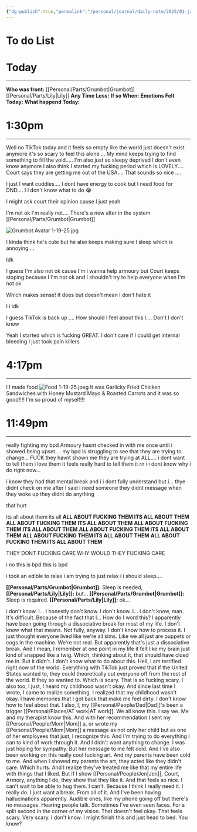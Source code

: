 ```yaml
---
{"dg-publish":true,"permalink":"/personal/journal/daily-note/2025/01-january/2025-01-19/","tags":["#empty","anxiety","Not_Ok","SelfCare","sad","tired/exausted","daily","20-25"]}
---
```


# To do List

# Today
---
**Who was front:** [[Personal/Parts/Grumbot\|Grumbot]] [[Personal/Parts/Lily\|Lily]]
**Any Time Loss:**
	**If so When:**
**Emotions Felt Today:**
**What happend Today:**


# 1:30pm
---
Well no TikTok today and it feels so empty like the world just doesn't exist anymore it's so scary to feel this alone ... My mind keeps trying to find something to fill the void..... I'm also just so sleepy deprived I don't even know anymore I also think I started my fucking period which is LOVELY....  Court says they are getting me out of the USA.... That sounds so nice .... 

I just I want cuddles.... I dont have energy to cook but I need food for DND.... I I don't know what to do 😭 

I might ask court their opinion cause I just yeah 

I'm not ok I'm really not.... There's a new alter in the system [[Personal/Parts/Grumbot\|Grumbot]] 

![Grumbot Avatar 1-19-25.jpg](/img/user/Personal/Images/Grumbot%20Avatar%201-19-25.jpg)

I kinda think he's cute but he also keeps making sure I sleep which is annoying ...

Idk

I guess I'm also not ok cause I'm  i wanna help armoury but Court keeps stoping because I  I'm not ok and I shouldn't try to help everyone when I'm not ok 

Which makes sense! It does but doesn't mean I don't hate it 

I  i  idk 

I guess TikTok is back up .... 
How should I feel about this I.... Don't I don't know 

Yeah I started which is fucking GREAT. I don't care if I could get internal bleeding I just  took pain killers


# 4:17pm
---
I I made food ![Food 1-19-25.jpeg](/img/user/Personal/Images/Food%201-19-25.jpeg)
It was Garlicky Fried Chicken Sandwiches
with Honey Mustard Mayo & Roasted Carrots and it was so good!!!! I'm so proud of myself!!!



# 11:49pm
---
really fighting my bpd Armoury hasnt checked in with me once until i showed being upset.... my bpd is struggling to see that they are trying to change... FUCK they havnt shown me they are trying at ALL.... i dont want to tell them i love them it feels really hard to tell them it rn i i dont know why i do right now...

i know they had that mental break and i i dont fully understand but i... thye didnt check on me after I said i need someone they didnt message when they woke up they didnt do anything 

that hurt 

its all about them its all **ALL ABOUT FUCKING THEM ITS ALL ABOUT THEM** **ALL ABOUT FUCKING THEM ITS ALL ABOUT THEM** **ALL ABOUT FUCKING THEM ITS ALL ABOUT THEM** **ALL ABOUT FUCKING THEM ITS ALL ABOUT THEM** **ALL ABOUT FUCKING THEM ITS ALL ABOUT THEM** **ALL ABOUT FUCKING THEM ITS ALL ABOUT THEM** 

THEY DONT FUCKING CARE WHY WOULD THEY FUCKING CARE

i no this is bpd this is bpd

i took an edible to relax i am trying to just relax i 
i should sleep....


**[[Personal/Parts/Grumbot\|Grumbot]]:** Sleep is needed, 
**[[Personal/Parts/Lily\|Lily]]:** but...
**[[Personal/Parts/Grumbot\|Grumbot]]:** Sleep is required.
**[[Personal/Parts/Lily\|Lily]]:** ok...

 i don't know. I... I honestly don't know. I don't know.
I... I don't know, man. It's difficult. Because of the fact that I... How do I word this? I apparently have been going through a dissociative break for most of my life.
I don't know what that means. Not fully, anyway. I don't know how to process it.
I just thought everyone lived like we're all sims. Like we all just are puppets or cogs in the machine. We're not real.
But apparently that's just a dissociative break. And I mean, I remember at one point in my life it felt like my brain just kind of snapped like a twig. Which, thinking about it, that should have clued me in.
But it didn't. I don't know what to do about this. Hell, I am terrified right now of the world.
Everything with TikTok just proved that if the United States wanted to, they could theoretically cut everyone off from the rest of the world. If they so wanted to. Which is scary.
That is so fucking scary. I also too, I just, I heard my childhood wasn't okay. And since last time I wrote, I came to realize something.
I realized that my childhood wasn't okay. I have memories that I got back that make me feel dirty. I don't know how to feel about that.
I also, I, my [[Personal/People/Dad\|Dad]]'s been a trigger [[Personal/Places/AT work\|AT work]]. We all know this. I say we.
Me and my therapist know this. And with her recommendation I sent my [[Personal/People/Mom\|Mom]] a, or wrote my [[Personal/People/Mom\|Mom]] a message as not only her child but as one of her employees that just, I recognize this. And I'm trying to do everything I can to kind of work through it.
And I didn't want anything to change. I was just hoping for sympathy. But her message to me felt cold.
And I've also been working on this really cool fucking art. And my parents have been cold to me. And when I showed my parents the art, they acted like they didn't care.
Which hurts. And I realize they've treated me like that my entire life with things that I liked. But if I show [[Personal/People/Jen\|Jen]], Court, Armory, anything I do, they show that they like it.
And that feels so nice. I can't wait to be able to hug them. I can't.
Because I think I really need it. I really do. I just want a break.
From all of it. And I've been having hallucinations apparently. Audible ones, like my phone going off but there's no messages.
Hearing people talk. Sometimes I've even seen faces. For a split second in the corner of my vision.
That doesn't feel okay. That feels scary. Very scary.
I don't know. I might finish this and just head to bed. You know? 